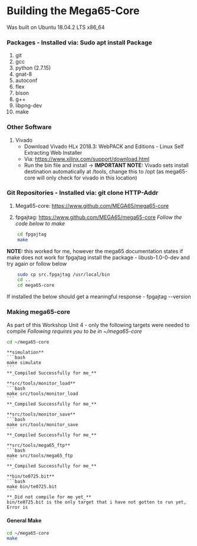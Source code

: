 # Building the Mega65-Core
Was built on Ubuntu 18.04.2 LTS x86_64

### Packages - Installed via: Sudo apt install Package
1. git 
2. gcc
3. python (2.7.15)
4. gnat-8
5. autoconf
6. flex
7. bison
8. g++
9. libpng-dev
10. make

### Other Software
1. Vivado
	- Download Vivado HLx 2018.3: WebPACK and Editions - Linux Self Extracting Web Installer
	- Via: https://www.xilinx.com/support/download.html
	- Run the bin file and install -> **IMPORTANT NOTE:** Vivado sets install destination automatically at /tools, change this to /opt (as mega65-core will only check for  vivado in this location) 

### Git Repositories - Installed via: git clone HTTP-Addr
1. Mega65-core: https://www.github.com/MEGA65/mega65-core

2. fpgajtag: https://www.github.com/MEGA65/mega65-core
*Follow the code below to make*
```bash	
	cd fpgajtag
	make
```

**NOTE:** this worked for me, however the mega65 documentation states if make does not work for fpgajtag install the package - libusb-1.0-0-dev and try again or follow below
```bash
	sudo cp src.fpgajtag /usr/local/bin
	cd ..
	cd mega65-core
```

If installed the below should get a meaningful response
	- fpgajtag --version

### Making mega65-core
As part of this Workshop Unit 4 - only the following targets were needed to compile
*Following requires you to be in ~/mega65-core*
```bash
cd ~/mega65-core
```
	**simulation**
	```bash
	make simulate
	```
	**_Compiled Successfully for me_**

	**src/tools/monitor_load**
	```bash
	make src/tools/monitor_load
	```
	**_Compiled Successfully for me_**

	**src/tools/monitor_save**
	```bash
	make src/tools/monitor_save
	```
	**_Compiled Successfully for me_**

	**src/tools/mega65_ftp**
	```bash
	make src/tools/mega65_ftp
	```
	**_Compiled Successfully for me_**

	**bin/te0725.bit**
	```bash
	make bin/te0725.bit
	```
	**_Did not compile for me yet_**
	bin/te0725.bit is the only target that i have not gotten to run yet, Error is

#### General Make
```bash
cd ~/mega65-core
make
```


